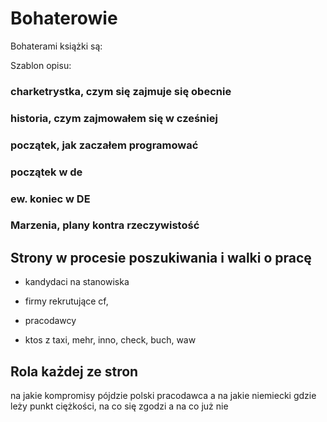 # Bohaterowie

Bohaterami książki są:


Szablon opisu:

### charketrystka, czym się zajmuje się obecnie

### historia, czym zajmowałem się w cześniej

### początek, jak zaczałem programować

### początek w de

### ew. koniec w DE

### Marzenia, plany kontra rzeczywistość

 

## Strony w procesie poszukiwania i walki o pracę

+ kandydaci na stanowiska


+ firmy rekrutujące
cf, 

+ pracodawcy
- ktos z taxi, mehr, inno, check, buch, waw


## Rola każdej ze stron

na jakie kompromisy pójdzie polski pracodawca a na jakie niemiecki
gdzie leży punkt ciężkości, na co się zgodzi a na co już nie 

